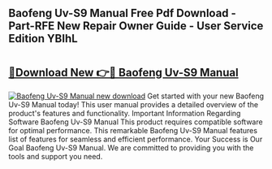 ## Baofeng Uv-S9 Manual Free Pdf Download - Part-RFE New Repair Owner Guide - User Service Edition YBIhL

# <h2><a href="http://bc11122.oget.top/?id=Baofeng+Uv-S9+Manual">🔗Download New 👉🔴 Baofeng Uv-S9 Manual</a></h2>

[![Baofeng Uv-S9 Manual new download](https://i.imgur.com/5g1atiW.png)](http://bc11122.oget.top/?id=Baofeng+Uv-S9+Manual)
Get started with your new Baofeng Uv-S9 Manual today! This user manual provides a detailed overview of the product's features and functionality. Important Information Regarding Software Baofeng Uv-S9 Manual This product requires compatible software for optimal performance. This remarkable Baofeng Uv-S9 Manual features list of features for seamless and efficient performance. Your Success is Our Goal Baofeng Uv-S9 Manual. We are committed to providing you with the tools and support you need.
